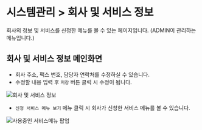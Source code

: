 # 시스템관리 > 회사 및 서비스 정보
 회사의 정보 및 서비스를 신청한 메뉴를 볼 수 있는 페이지입니다. (ADMIN이 관리하는 메뉴입니다.)

## 회사 및 서비스 정보 메인화면
 * 회사 주소, 팩스 번호, 담당자 연락처를 수정하실 수 있습니다.
 * 수정할 내용 입력 후 `저장` 버튼 클릭 시 수정이 됩니다.

![회사 및 서비스 정보](https://user-images.githubusercontent.com/62526902/88041357-39db8c80-cb85-11ea-8e02-3ad7d1517021.PNG)

 * `신청 서비스 메뉴 보기` 메뉴 클릭 시 회사가 신청한 서비스 메뉴를 볼 수 있습니다.

![사용중인 서비스메뉴 팝업](https://user-images.githubusercontent.com/62526902/88041631-a5bdf500-cb85-11ea-830e-7c2950636118.PNG)
